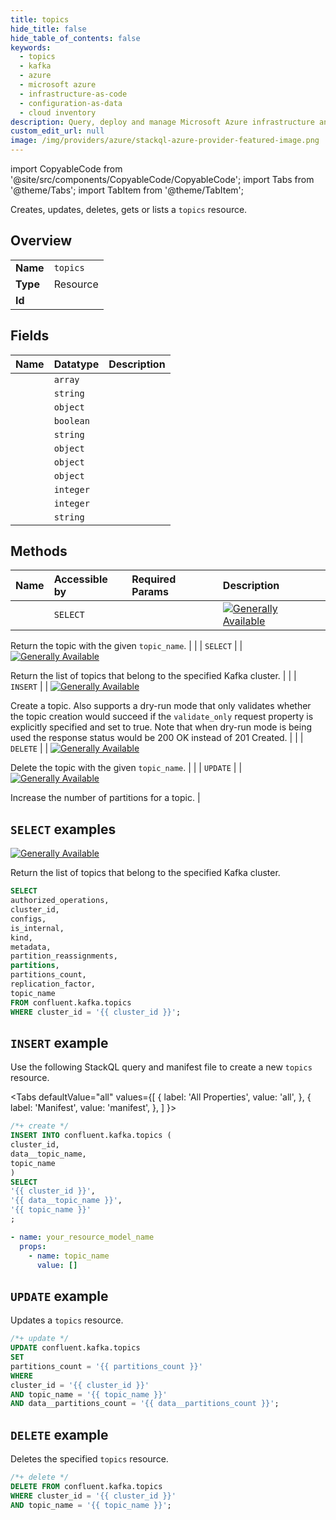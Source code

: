 ```yaml
---
title: topics
hide_title: false
hide_table_of_contents: false
keywords:
  - topics
  - kafka
  - azure
  - microsoft azure
  - infrastructure-as-code
  - configuration-as-data
  - cloud inventory
description: Query, deploy and manage Microsoft Azure infrastructure and resources using SQL
custom_edit_url: null
image: /img/providers/azure/stackql-azure-provider-featured-image.png
---
```


import CopyableCode from '@site/src/components/CopyableCode/CopyableCode';
import Tabs from '@theme/Tabs';
import TabItem from '@theme/TabItem';

Creates, updates, deletes, gets or lists a <code>topics</code> resource.

## Overview
<table><tbody>
<tr><td><b>Name</b></td><td><code>topics</code></td></tr>
<tr><td><b>Type</b></td><td>Resource</td></tr>
<tr><td><b>Id</b></td><td><CopyableCode code="confluent.kafka.topics" /></td></tr>
</tbody></table>

## Fields
| Name | Datatype | Description |
|:-----|:---------|:------------|
| <CopyableCode code="authorized_operations" /> | `array` |  |
| <CopyableCode code="cluster_id" /> | `string` |  |
| <CopyableCode code="configs" /> | `object` |  |
| <CopyableCode code="is_internal" /> | `boolean` |  |
| <CopyableCode code="kind" /> | `string` |  |
| <CopyableCode code="metadata" /> | `object` |  |
| <CopyableCode code="partition_reassignments" /> | `object` |  |
| <CopyableCode code="partitions" /> | `object` |  |
| <CopyableCode code="partitions_count" /> | `integer` |  |
| <CopyableCode code="replication_factor" /> | `integer` |  |
| <CopyableCode code="topic_name" /> | `string` |  |

## Methods
| Name | Accessible by | Required Params | Description |
|:-----|:--------------|:----------------|:------------|
| <CopyableCode code="get_kafka_topic" /> | `SELECT` | <CopyableCode code="cluster_id, topic_name" /> | [![Generally Available](https://img.shields.io/badge/Lifecycle%20Stage-Generally%20Available-%2345c6e8)](#section/Versioning/API-Lifecycle-Policy)

Return the topic with the given `topic_name`. |
| <CopyableCode code="list_kafka_topics" /> | `SELECT` | <CopyableCode code="cluster_id" /> | [![Generally Available](https://img.shields.io/badge/Lifecycle%20Stage-Generally%20Available-%2345c6e8)](#section/Versioning/API-Lifecycle-Policy)

Return the list of topics that belong to the specified Kafka cluster. |
| <CopyableCode code="create_kafka_topic" /> | `INSERT` | <CopyableCode code="cluster_id, data__topic_name" /> | [![Generally Available](https://img.shields.io/badge/Lifecycle%20Stage-Generally%20Available-%2345c6e8)](#section/Versioning/API-Lifecycle-Policy)

Create a topic.
Also supports a dry-run mode that only validates whether the topic creation would succeed
if the ``validate_only`` request property is explicitly specified and set to true. Note that
when dry-run mode is being used the response status would be 200 OK instead of 201 Created. |
| <CopyableCode code="delete_kafka_topic" /> | `DELETE` | <CopyableCode code="cluster_id, topic_name" /> | [![Generally Available](https://img.shields.io/badge/Lifecycle%20Stage-Generally%20Available-%2345c6e8)](#section/Versioning/API-Lifecycle-Policy)

Delete the topic with the given `topic_name`. |
| <CopyableCode code="update_partition_count_kafka_topic" /> | `UPDATE` | <CopyableCode code="cluster_id, topic_name, data__partitions_count" /> | [![Generally Available](https://img.shields.io/badge/Lifecycle%20Stage-Generally%20Available-%2345c6e8)](#section/Versioning/API-Lifecycle-Policy)

Increase the number of partitions for a topic. |

## `SELECT` examples

[![Generally Available](https://img.shields.io/badge/Lifecycle%20Stage-Generally%20Available-%2345c6e8)](#section/Versioning/API-Lifecycle-Policy)

Return the list of topics that belong to the specified Kafka cluster.


```sql
SELECT
authorized_operations,
cluster_id,
configs,
is_internal,
kind,
metadata,
partition_reassignments,
partitions,
partitions_count,
replication_factor,
topic_name
FROM confluent.kafka.topics
WHERE cluster_id = '{{ cluster_id }}';
```
## `INSERT` example

Use the following StackQL query and manifest file to create a new <code>topics</code> resource.

<Tabs
    defaultValue="all"
    values={[
        { label: 'All Properties', value: 'all', },
        { label: 'Manifest', value: 'manifest', },
    ]
}>
<TabItem value="all">

```sql
/*+ create */
INSERT INTO confluent.kafka.topics (
cluster_id,
data__topic_name,
topic_name
)
SELECT 
'{{ cluster_id }}',
'{{ data__topic_name }}',
'{{ topic_name }}'
;
```
</TabItem>
<TabItem value="manifest">

```yaml
- name: your_resource_model_name
  props:
    - name: topic_name
      value: []

```
</TabItem>
</Tabs>

## `UPDATE` example

Updates a <code>topics</code> resource.

```sql
/*+ update */
UPDATE confluent.kafka.topics
SET 
partitions_count = '{{ partitions_count }}'
WHERE 
cluster_id = '{{ cluster_id }}'
AND topic_name = '{{ topic_name }}'
AND data__partitions_count = '{{ data__partitions_count }}';
```

## `DELETE` example

Deletes the specified <code>topics</code> resource.

```sql
/*+ delete */
DELETE FROM confluent.kafka.topics
WHERE cluster_id = '{{ cluster_id }}'
AND topic_name = '{{ topic_name }}';
```
